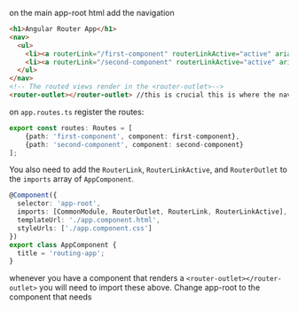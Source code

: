 on the main app-root html add the navigation
``` html
<h1>Angular Router App</h1>
<nav>
  <ul>
    <li><a routerLink="/first-component" routerLinkActive="active" ariaCurrentWhenActive="page">First Component</a></li>
    <li><a routerLink="/second-component" routerLinkActive="active" ariaCurrentWhenActive="page">Second Component</a></li>
  </ul>
</nav>
<!-- The routed views render in the <router-outlet>-->
<router-outlet></router-outlet> //this is crucial this is where the navigated is rendered
```

on `app.routes.ts` register the routes:
``` typescript
export const routes: Routes = [
    {path: 'first-component', component: first-component},
    {path: 'second-component', component: second-component}
];
```

You also need to add the `RouterLink`, `RouterLinkActive`, and `RouterOutlet` to the `imports` array of `AppComponent`.
```typescript
@Component({
  selector: 'app-root',
  imports: [CommonModule, RouterOutlet, RouterLink, RouterLinkActive],
  templateUrl: './app.component.html',
  styleUrls: ['./app.component.css']
})
export class AppComponent {
  title = 'routing-app';
}
```
whenever you have a component that renders a `<router-outlet></router-outlet>` you will need to import these above. Change app-root to the component that needs 